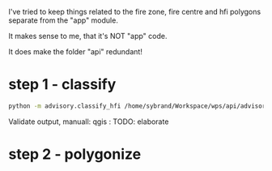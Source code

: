 I've tried to keep things related to the fire zone, fire centre and hfi polygons separate from the "app" module.

It makes sense to me, that it's NOT "app" code.

It does make the folder "api" redundant!


# step 1 - classify

```bash
python -m advisory.classify_hfi /home/sybrand/Workspace/wps/api/advisory/hfi20220720.tif out.tif
```

Validate output, manuall:
qgis : TODO: elaborate

# step 2 - polygonize

```bash

```


